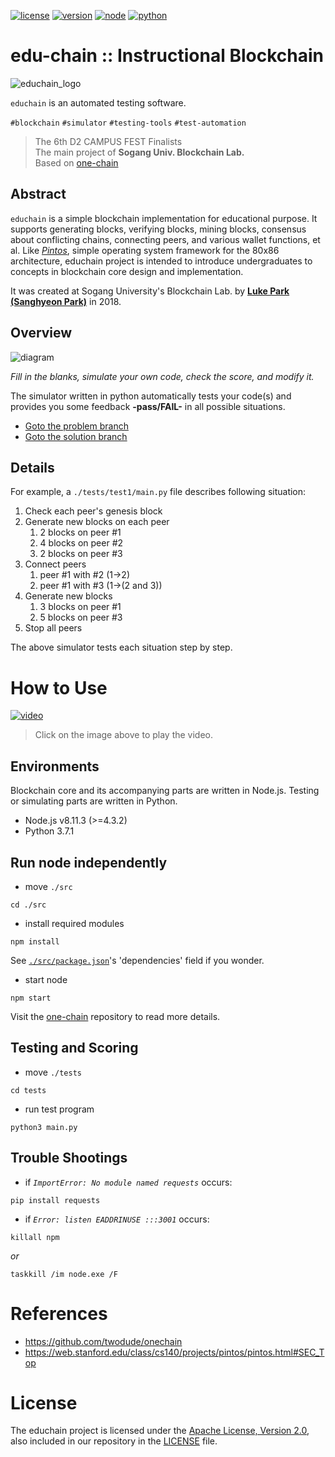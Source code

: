 [![license](https://img.shields.io/badge/license-Apache%202.0-blue.svg)](https://opensource.org/licenses/Apache-2.0)
[![version](https://img.shields.io/badge/version-v2.0.0-orange.svg)](https://github.com/twodude/educhain)
[![node](https://img.shields.io/badge/node-%3E%3D4.3.2-yellow.svg)](https://nodejs.org/en/)
[![python](https://img.shields.io/badge/python-3.7.1-blue.svg)](https://www.python.org)   

# edu-chain :: Instructional Blockchain

![educhain_logo](https://github.com/twodude/educhain/blob/master/images/educhain_logo.png)
<!--
![symbol](https://github.com/twodude/educhain/blob/master/images/symbol.png)
-->

```educhain``` is an automated testing software.

```#blockchain``` ```#simulator``` ```#testing-tools``` ```#test-automation```

> The 6th D2 CAMPUS FEST Finalists   
> The main project of
**Sogang Univ. Blockchain Lab.**   
> Based on [one-chain](https://github.com/twodude/onechain)   

## Abstract
```educhain``` is a simple blockchain implementation for educational purpose. It supports generating blocks, verifying blocks, mining blocks, consensus about conflicting chains, connecting peers, and various wallet functions, et al. Like
*[Pintos](https://web.stanford.edu/class/cs140/projects/pintos/pintos.html)*, simple operating system framework for the 80x86 architecture, educhain project is intended to introduce undergraduates to concepts in blockchain core design and implementation.

It was created at Sogang University's Blockchain Lab. by
**[Luke Park (Sanghyeon Park)](https://github.com/twodude)**
in 2018.

## Overview

![diagram](https://github.com/twodude/educhain/blob/master/images/overview.png)

*Fill in the blanks, simulate your own code, check the score, and modify it.*

The simulator written in python automatically tests your code(s) and provides you some feedback
**-pass/FAIL-**
in all possible situations.

* [Goto the problem branch](https://github.com/twodude/educhain/blob/problem/src/blockchain.js)
* [Goto the solution branch](https://github.com/twodude/educhain/blob/solution/src/blockchain.js)

## Details

For example, a ```./tests/test1/main.py``` file describes following situation:

1. Check each peer's genesis block   
2. Generate new blocks on each peer   
    1. 2 blocks on peer #1   
    2. 4 blocks on peer #2   
    3. 2 blocks on peer #3   
3. Connect peers   
    1. peer #1 with #2 (1->2)   
    2. peer #1 with #3 (1->(2 and 3))   
4. Generate new blocks   
    1. 3 blocks on peer #1   
    2. 5 blocks on peer #3   
5. Stop all peers   

The above simulator tests each situation step by step.

# How to Use
[![video](http://img.youtube.com/vi/6L_c4Ug-KwE/0.jpg)](https://www.youtube.com/watch?v=6L_c4Ug-KwE)   
> Click on the image above to play the video.

## Environments
Blockchain core and its accompanying parts are written in Node.js. Testing or simulating parts are written in Python.
- Node.js v8.11.3 (>=4.3.2)
- Python 3.7.1 

## Run node independently
* move ```./src```
```
cd ./src
```

* install required modules
```
npm install
```
See [```./src/package.json```](https://github.com/twodude/educhain/blob/master/src/package.json)'s 'dependencies' field if you wonder.

* start node
```
npm start
```
Visit the [one-chain](https://github.com/twodude/onechain) repository to read more details.

## Testing and Scoring
* move ```./tests```
```
cd tests
```

* run test program
```
python3 main.py
```

## Trouble Shootings
* if
*```ImportError: No module named requests```*
occurs:
```
pip install requests
```

* if 
*```Error: listen EADDRINUSE :::3001```*
occurs:
```
killall npm
```
*or*
```
taskkill /im node.exe /F
```

# References
- https://github.com/twodude/onechain   
- https://web.stanford.edu/class/cs140/projects/pintos/pintos.html#SEC_Top   

# License
The educhain project is licensed under the [Apache License, Version 2.0](https://opensource.org/licenses/Apache-2.0), also included in our repository in the [LICENSE](https://github.com/twodude/educhain/blob/master/LICENSE) file.

